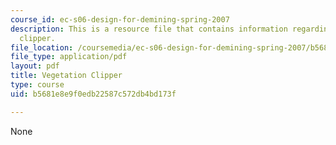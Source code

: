 ```yaml
---
course_id: ec-s06-design-for-demining-spring-2007
description: This is a resource file that contains information regarding vegetation
  clipper.
file_location: /coursemedia/ec-s06-design-for-demining-spring-2007/b5681e8e9f0edb22587c572db4bd173f_MITEC_S06S07_clipper_2006.pdf
file_type: application/pdf
layout: pdf
title: Vegetation Clipper
type: course
uid: b5681e8e9f0edb22587c572db4bd173f

---
```

None